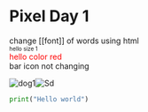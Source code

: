 
# Pixel Day 1

change [[font]] of words using html <br/>
<font size='1'> hello size 1 </font> <br/>
<font color='red'>hello color red</font> <br/>
bar icon not changing<br/>

![dog1](https://user-images.githubusercontent.com/123052690/217288942-bef404e0-82a6-460a-99e5-0822fe991a2e.gif)![Sd](https://user-images.githubusercontent.com/123052690/217288961-3548fb8e-88fb-4459-9069-b19e134590a5.gif)


 ``` python
 print("Hello world")

```
